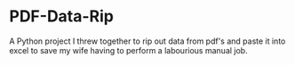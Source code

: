 # PDF-Data-Rip
A Python project I threw together to rip out data from pdf's and paste it into excel to save my wife having to perform a labourious manual job. 
